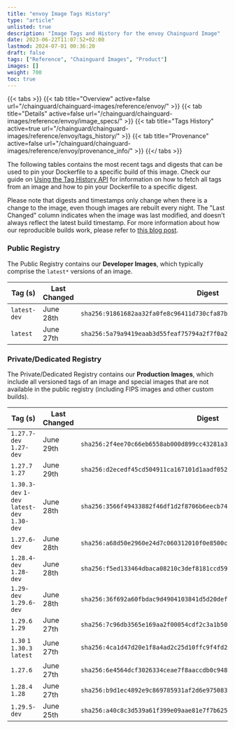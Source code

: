 ```yaml
---
title: "envoy Image Tags History"
type: "article"
unlisted: true
description: "Image Tags and History for the envoy Chainguard Image"
date: 2023-06-22T11:07:52+02:00
lastmod: 2024-07-01 00:36:20
draft: false
tags: ["Reference", "Chainguard Images", "Product"]
images: []
weight: 700
toc: true
---
```


{{< tabs >}}
{{< tab title="Overview" active=false url="/chainguard/chainguard-images/reference/envoy/" >}}
{{< tab title="Details" active=false url="/chainguard/chainguard-images/reference/envoy/image_specs/" >}}
{{< tab title="Tags History" active=true url="/chainguard/chainguard-images/reference/envoy/tags_history/" >}}
{{< tab title="Provenance" active=false url="/chainguard/chainguard-images/reference/envoy/provenance_info/" >}}
{{</ tabs >}}

The following tables contains the most recent tags and digests that can be used to pin your Dockerfile to a specific build of this image. Check our guide on [Using the Tag History API](/chainguard/chainguard-images/using-the-tag-history-api/) for information on how to fetch all tags from an image and how to pin your Dockerfile to a specific digest.

Please note that digests and timestamps only change when there is a change to the image, even though images are rebuilt every night. The "Last Changed" column indicates when the image was last modified, and doesn't always reflect the latest build timestamp. For more information about how our reproducible builds work, please refer to [this blog post](https://www.chainguard.dev/unchained/reproducing-chainguards-reproducible-image-builds).

### Public Registry
The Public Registry contains our **Developer Images**, which typically comprise the `latest*` versions of an image.

| Tag (s)       | Last Changed | Digest                                                                    |
|---------------|--------------|---------------------------------------------------------------------------|
|  `latest-dev` | June 28th    | `sha256:91861682aa32fa0fe8c96411d730cfa87b2425927d77af3ffdc3e963fbc41281` |
|  `latest`     | June 27th    | `sha256:5a79a9419eaab3d55feaf75794a2f7f0a20c08adae67522699416a9fac842a4d` |


### Private/Dedicated Registry
The Private/Dedicated Registry contains our **Production Images**, which include all versioned tags of an image and special images that are not available in the public registry (including FIPS images and other custom builds).

| Tag (s)                                       | Last Changed | Digest                                                                    |
|-----------------------------------------------|--------------|---------------------------------------------------------------------------|
|  `1.27.7-dev` `1.27-dev`                      | June 29th    | `sha256:2f4ee70c66eb6558ab000d899cc43281a3d239018bf78c29012207cb5bf440d0` |
|  `1.27.7` `1.27`                              | June 29th    | `sha256:d2ecedf45cd504911ca167101d1aadf05296fe060c0e0f3a4dd887e3292a6bf6` |
|  `1.30.3-dev` `1-dev` `latest-dev` `1.30-dev` | June 28th    | `sha256:3566f49433882f46df1d2f8706b6eecb74a8ce1f3e22e0bac716d62aa5f7732f` |
|  `1.27.6-dev`                                 | June 28th    | `sha256:a68d50e2960e24d7c060312010f0e8500c89c78ff892d5dd613f011963b2593e` |
|  `1.28.4-dev` `1.28-dev`                      | June 28th    | `sha256:f5ed133464dbaca08210c3def8181ccd59840f6cd7d93d4508318420c3347724` |
|  `1.29-dev` `1.29.6-dev`                      | June 28th    | `sha256:36f692a60fbdac9d4904103841d5d20def79230701592ced16b41e38e75847fa` |
|  `1.29.6` `1.29`                              | June 27th    | `sha256:7c96db3565e169aa2f00054cdf2c3a1b502998f44ab714c63e1e8fcb60d0a360` |
|  `1.30` `1` `1.30.3` `latest`                 | June 27th    | `sha256:4ca1d47d20e1f8a4ad2c25d10ffc9f4fd2f7ff034307c5da8f19d2591854ce6a` |
|  `1.27.6`                                     | June 27th    | `sha256:6e4564dcf3026334ceae7f8aaccdb0c948e3c7019e99e0861892043ac8d8e977` |
|  `1.28.4` `1.28`                              | June 27th    | `sha256:b9d1ec4892e9c869785931af2d6e9750838d022eab5fcb20f27aca1c478193d6` |
|  `1.29.5-dev`                                 | June 25th    | `sha256:a40c8c3d539a61f399e09aae81e7f7b625d2808a6b89476442582f98003fad14` |


